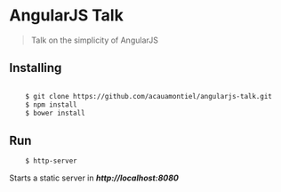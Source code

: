 AngularJS Talk
==============

> Talk on the simplicity of AngularJS


Installing
----------

```bash

	$ git clone https://github.com/acauamontiel/angularjs-talk.git
	$ npm install
	$ bower install
```

Run
---

```bash
	$ http-server
```

Starts a static server in ***http://localhost:8080***
